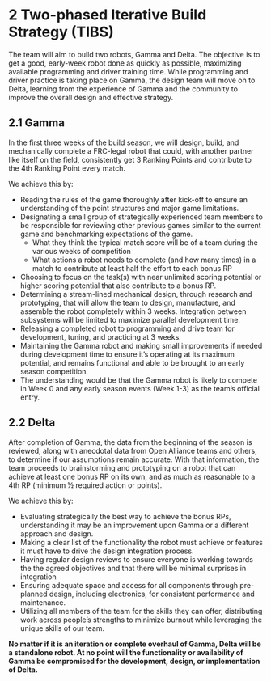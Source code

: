 # 2 Two-phased Iterative Build Strategy (TIBS)

The team will aim to build two robots, Gamma and Delta.  The objective is to get a good, early-week robot done as quickly as possible, maximizing available programming and driver training time.  While programming and driver practice is taking place on Gamma, the design team will move on to Delta, learning from the experience of Gamma and the community to improve the overall design and effective strategy.

## 2.1 Gamma
In the first three weeks of the build season, we will design, build, and mechanically complete a FRC-legal robot that could, with another partner like itself on the field, consistently get 3 Ranking Points and contribute to the 4th Ranking Point every match. 

We achieve this by:
* Reading the rules of the game thoroughly after kick-off to ensure an understanding of the point structures and major game limitations.
* Designating a small group of strategically experienced team members to be responsible for reviewing other previous games similar to the current game and benchmarking expectations of the game.
  * What they think the typical match score will be of a team during the various weeks of competition
  * What actions a robot needs to complete (and how many times) in a match to contribute at least half the effort to each bonus RP
* Choosing to focus on the task(s) with near unlimited scoring potential or higher scoring potential that also contribute to a bonus RP.
* Determining a stream-lined mechanical design, through research and prototyping, that will allow the team to design, manufacture, and assemble the robot completely within 3 weeks.  Integration between subsystems will be limited to maximize parallel development time.  
* Releasing a completed robot to programming and drive team for development, tuning, and practicing at 3 weeks.  
* Maintaining the Gamma robot and making small improvements if needed during development time to ensure it’s operating at its maximum potential, and remains functional and able to be brought to an early season competition.
* The understanding would be that the Gamma robot is likely to compete in Week 0 and any early season events (Week 1-3) as the team’s official entry.  

## 2.2 Delta
After completion of Gamma, the data from the beginning of the season is reviewed, along with anecdotal data from Open Alliance teams and others, to determine if our assumptions remain accurate.  With that information, the team proceeds to brainstorming and prototyping on a robot that can achieve at least one bonus RP on its own, and as much as reasonable to a 4th RP (minimum ½ required action or points).  

We achieve this by:
* Evaluating strategically the best way to achieve the bonus RPs, understanding it may be an improvement upon Gamma or a different approach and design.  
* Making a clear list of the functionality the robot must achieve or features it must have to drive the design integration process.
* Having regular design reviews to ensure everyone is working towards the the agreed objectives and that there will be minimal surprises in integration
* Ensuring adequate space and access for all components through pre-planned design, including electronics, for consistent performance and maintenance.
* Utilizing all members of the team for the skills they can offer, distributing work across people’s strengths to minimize burnout while leveraging the unique skills of our team.

__No matter if it is an iteration or complete overhaul of Gamma, Delta will be a standalone robot.  At no point will the functionality or availability of Gamma be compromised for the development, design, or implementation of Delta.__ 
